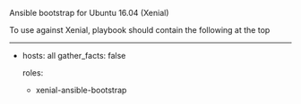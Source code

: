 Ansible bootstrap for Ubuntu 16.04 (Xenial)

To use against Xenial, playbook should contain the following at the top

---
- hosts: all
  gather_facts: false

  roles:
    - xenial-ansible-bootstrap
